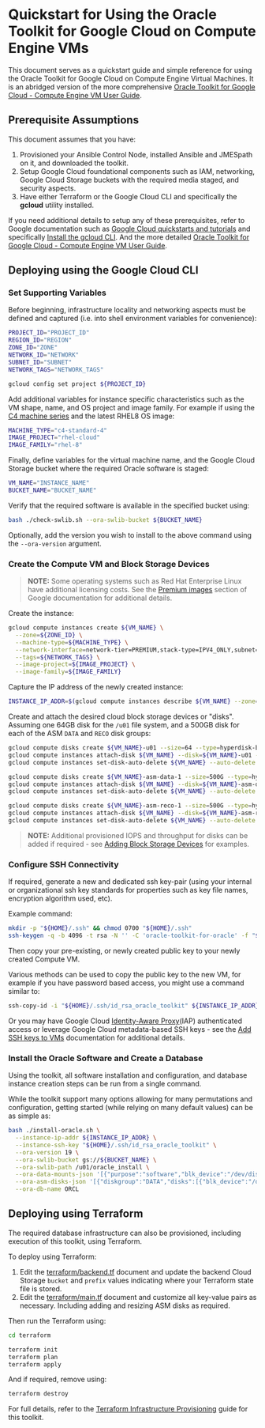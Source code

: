# Quickstart for Using the Oracle Toolkit for Google Cloud on Compute Engine VMs

This document serves as a quickstart guide and simple reference for using the Oracle Toolkit for Google Cloud on Compute Engine Virtual Machines. It is an abridged version of the more comprehensive [Oracle Toolkit for Google Cloud - Compute Engine VM User Guide](compute-vm-user-guide.md).

## Prerequisite Assumptions

This document assumes that you have:

1. Provisioned your Ansible Control Node, installed Ansible and JMESpath on it, and downloaded the toolkit.
1. Setup Google Cloud foundational components such as IAM, networking, Google Cloud Storage buckets with the required media staged, and security aspects.
1. Have either Terraform or the Google Cloud CLI and specifically the **gcloud** utility installed.

If you need additional details to setup any of these prerequisites, refer to Google documentation such as [Google Cloud quickstarts and tutorials](https://cloud.google.com/docs/tutorials) and specifically [Install the gcloud CLI](https://cloud.google.com/sdk/docs/install). And the more detailed [Oracle Toolkit for Google Cloud - Compute Engine VM User Guide](compute-vm-user-guide.md).

## Deploying using the Google Cloud CLI

### Set Supporting Variables

Before beginning, infrastructure locality and networking aspects must be defined and captured (i.e. into shell environment variables for convenience):

```bash
PROJECT_ID="PROJECT_ID"
REGION_ID="REGION"
ZONE_ID="ZONE"
NETWORK_ID="NETWORK"
SUBNET_ID="SUBNET"
NETWORK_TAGS="NETWORK_TAGS"

gcloud config set project ${PROJECT_ID}
```

Add additional variables for instance specific characteristics such as the VM shape, name, and OS project and image family. For example if using the [C4 machine series](https://cloud.google.com/compute/docs/general-purpose-machines#c4_series) and the latest RHEL8 OS image:

```bash
MACHINE_TYPE="c4-standard-4"
IMAGE_PROJECT="rhel-cloud"
IMAGE_FAMILY="rhel-8"
```

Finally, define variables for the virtual machine name, and the Google Cloud Storage bucket where the required Oracle software is staged:

```bash
VM_NAME="INSTANCE_NAME"
BUCKET_NAME="BUCKET_NAME"
```

Verify that the required software is available in the specified bucket using:

```bash
bash ./check-swlib.sh --ora-swlib-bucket ${BUCKET_NAME}
```

Optionally, add the version you wish to install to the above command using the `--ora-version` argument.

### Create the Compute VM and Block Storage Devices

> **NOTE:** Some operating systems such as Red Hat Enterprise Linux have additional licensing costs. See the [Premium images](https://cloud.google.com/compute/disks-image-pricing?hl=en#section-1) section of Google documentation for additional details.

Create the instance:

```bash
gcloud compute instances create ${VM_NAME} \
  --zone=${ZONE_ID} \
  --machine-type=${MACHINE_TYPE} \
  --network-interface=network-tier=PREMIUM,stack-type=IPV4_ONLY,subnet=${SUBNET_ID} \
  --tags=${NETWORK_TAGS} \
  --image-project=${IMAGE_PROJECT} \
  --image-family=${IMAGE_FAMILY}
```

Capture the IP address of the newly created instance:

```bash
INSTANCE_IP_ADDR=$(gcloud compute instances describe ${VM_NAME} --zone=${ZONE_ID} --format="value(networkInterfaces[0].networkIP)")
```

Create and attach the desired cloud block storage devices or "disks". Assuming one 64GB disk for the `/u01` file system, and a 500GB disk for each of the ASM `DATA` and `RECO` disk groups:

```bash
gcloud compute disks create ${VM_NAME}-u01 --size=64 --type=hyperdisk-balanced --zone=${ZONE_ID}
gcloud compute instances attach-disk ${VM_NAME} --disk=${VM_NAME}-u01 --device-name=oracle-u01 --zone=${ZONE_ID}
gcloud compute instances set-disk-auto-delete ${VM_NAME} --auto-delete --disk=${VM_NAME}-u01 --zone=${ZONE_ID}

gcloud compute disks create ${VM_NAME}-asm-data-1 --size=500G --type=hyperdisk-balanced --zone=${ZONE_ID}
gcloud compute instances attach-disk ${VM_NAME} --disk=${VM_NAME}-asm-data-1 --device-name=oracle-asm-data-1 --zone=${ZONE_ID}
gcloud compute instances set-disk-auto-delete ${VM_NAME} --auto-delete --disk=${VM_NAME}-asm-data-1 --zone=${ZONE_ID}

gcloud compute disks create ${VM_NAME}-asm-reco-1 --size=500G --type=hyperdisk-balanced --zone=${ZONE_ID}
gcloud compute instances attach-disk ${VM_NAME} --disk=${VM_NAME}-asm-reco-1 --device-name=oracle-asm-reco-1 --zone=${ZONE_ID}
gcloud compute instances set-disk-auto-delete ${VM_NAME} --auto-delete --disk=${VM_NAME}-asm-reco-1 --zone=${ZONE_ID}
```

> **NOTE:** Additional provisioned IOPS and throughput for disks can be added if required - see [Adding Block Storage Devices](compute-vm-user-guide.md#adding-block-storage-devices) for examples.

### Configure SSH Connectivity

If required, generate a new and dedicated ssh key-pair (using your internal or organizational ssh key standards for properties such as key file names, encryption algorithm used, etc).

Example command:

```bash
mkdir -p "${HOME}/.ssh" && chmod 0700 "${HOME}/.ssh"
ssh-keygen -q -b 4096 -t rsa -N '' -C 'oracle-toolkit-for-oracle' -f "${HOME}/.ssh/id_rsa_oracle_toolkit"
```

Then copy your pre-existing, or newly created public key to your newly created Compute VM.

Various methods can be used to copy the public key to the new VM, for example if you have password based access, you might use a command similar to:

```bash
ssh-copy-id -i "${HOME}/.ssh/id_rsa_oracle_toolkit" ${INSTANCE_IP_ADDR}
```

Or you may have Google Cloud [Identity-Aware Proxy](https://cloud.google.com/security/products/iap)(IAP) authenticated access or leverage Google Cloud metadata-based SSH keys - see the [Add SSH keys to VMs](https://cloud.google.com/compute/docs/connect/add-ssh-keys) documentation for additional details.

### Install the Oracle Software and Create a Database

Using the toolkit, all software installation and configuration, and database instance creation steps can be run from a single command.

While the toolkit support many options allowing for many permutations and configuration, getting started (while relying on many default values) can be as simple as:

```bash
bash ./install-oracle.sh \
  --instance-ip-addr ${INSTANCE_IP_ADDR} \
  --instance-ssh-key "${HOME}/.ssh/id_rsa_oracle_toolkit" \
  --ora-version 19 \
  --ora-swlib-bucket gs://${BUCKET_NAME} \
  --ora-swlib-path /u01/oracle_install \
  --ora-data-mounts-json '[{"purpose":"software","blk_device":"/dev/disk/by-id/google-oracle-u01","name":"u01","fstype":"xfs","mount_point":"/u01","mount_opts":"nofail"}]' \
  --ora-asm-disks-json '[{"diskgroup":"DATA","disks":[{"blk_device":"/dev/disk/by-id/google-oracle-asm-data-1","name":"DATA1"}]},{"diskgroup":"RECO","disks":[{"blk_device":"/dev/disk/by-id/google-oracle-asm-reco-1","name":"RECO1"}]}]' \
  --ora-db-name ORCL
```

## Deploying using Terraform

The required database infrastructure can also be provisioned, including execution of this toolkit, using Terraform.

To deploy using Terraform:

1. Edit the [terraform/backend.tf](../terraform/backend.tf) document and update the backend Cloud Storage `bucket` and `prefix` values indicating where your Terraform state file is stored.
2. Edit the [terraform/main.tf](../terraform/main.tf) document and customize all key-value pairs as necessary. Including adding and resizing ASM disks as required.

Then run the Terraform using:

```bash
cd terraform

terraform init
terraform plan
terraform apply
```

And if required, remove using:

```bash
terraform destroy
```

For full details, refer to the [Terraform Infrastructure Provisioning](../terraform/README.md) guide for this toolkit.
